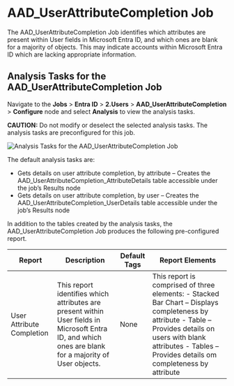 # AAD_UserAttributeCompletion Job

The AAD_UserAttributeCompletion Job identifies which attributes are present within User fields in
Microsoft Entra ID, and which ones are blank for a majority of objects. This may indicate accounts
within Microsoft Entra ID which are lacking appropriate information.

## Analysis Tasks for the AAD_UserAttributeCompletion Job

Navigate to the **Jobs** > **Entra ID** > **2.Users** > **AAD_UserAttributeCompletion** >
**Configure** node and select **Analysis** to view the analysis tasks.

**CAUTION:** Do not modify or deselect the selected analysis tasks. The analysis tasks are
preconfigured for this job.

![Analysis Tasks for the AAD_UserAttributeCompletion Job](/img/product_docs/accessanalyzer/12.0/solutions/entraid/users/userattributecompletionanalysis.webp)

The default analysis tasks are:

- Gets details on user attribute completion, by attribute – Creates the
  AAD_UserAttributeCompletion_AttributeDetails table accessible under the job’s Results node
- Gets details on user attribute completion, by user – Creates the
  AAD_UserAttributeCompletion_UserDetails table accessible under the job’s Results node

In addition to the tables created by the analysis tasks, the AAD_UserAttributeCompletion Job
produces the following pre-configured report.

| Report                    | Description                                                                                                                                            | Default Tags | Report Elements                                                                                                                                                                                                         |
| ------------------------- | ------------------------------------------------------------------------------------------------------------------------------------------------------ | ------------ | ----------------------------------------------------------------------------------------------------------------------------------------------------------------------------------------------------------------------- |
| User Attribute Completion | This report identifies which attributes are present within User fields in Microsoft Entra ID, and which ones are blank for a majority of User objects. | None         | This report is comprised of three elements: - Stacked Bar Chart – Displays completeness by attribute - Table – Provides details on users with blank attributes - Tables – Provides details om completeness by attribute |
